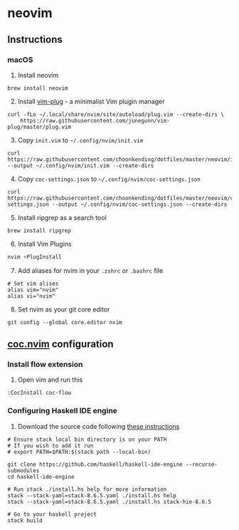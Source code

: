 # neovim

## Instructions

### macOS

1. Install neovim
```
brew install neovim
```
2. Install [vim-plug](https://github.com/junegunn/vim-plug) - a minimalist Vim plugin manager
```
curl -fLo ~/.local/share/nvim/site/autoload/plug.vim --create-dirs \
    https://raw.githubusercontent.com/junegunn/vim-plug/master/plug.vim
```
3. Copy `init.vim` to `~/.config/nvim/init.vim`
```
curl https://raw.githubusercontent.com/choonkending/dotfiles/master/neovim/init.vim --output ~/.config/nvim/init.vim --create-dirs
```
4. Copy `coc-settings.json` to `~/.config/nvim/coc-settings.json`
```
curl https://raw.githubusercontent.com/choonkending/dotfiles/master/neovim/coc-settings.json --output ~/.config/nvim/coc-settings.json --create-dirs
```
5. Install ripgrep as a search tool
```
brew install ripgrep
```
6. Install Vim Plugins
```js
nvim +PlugInstall
```
7. Add aliases for nvim in your `.zshrc` or `.bashrc` file
```
# Set vim alises
alias vim="nvim"
alias vi="nvim"
```
8. Set nvim as your git core editor
```
git config --global core.editor nvim
```

## [coc.nvim](https://github.com/neoclide/coc.nvim) configuration

### Install flow extension
1. Open vim and run this
```
:CocInstall coc-flow
```

### Configuring Haskell IDE engine

1. Download the source code following [these instructions](https://github.com/haskell/haskell-ide-engine#download-the-source-code)
```
# Ensure stack local bin directory is on your PATH
# If you wish to add it run
# export PATH=$PATH:$(stack path --local-bin)

git clone https://github.com/haskell/haskell-ide-engine --recurse-submodules
cd haskell-ide-engine

# Run stack ./install.hs help for more information
stack --stack-yaml=stack-8.6.5.yaml ./install.hs help
stack --stack-yaml=stack-8.6.5.yaml ./install.hs stack-hie-8.6.5

# Go to your haskell project
stack build
```
